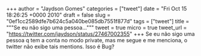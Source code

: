 
+++
author = "Jaydson Gomes"
categories = ["tweet"]
date = "Fri Oct 15 18:26:25 +0000 2010"
draft = false
slug = "0ef1cc2589dfe7b624c5a040be085db7551f877d"
tags = ["tweet"]
title = """Se eu não sigo uma pessoa..."""
tweet = true
micro = true
tweet_url = "https://twitter.com/jaydson/status/27467002355"
+++
Se eu não sigo uma pessoa q tem a conta no modo private, mas me segue e me menciona, o twitter não exibe tais mentions. Isso é Bug?

